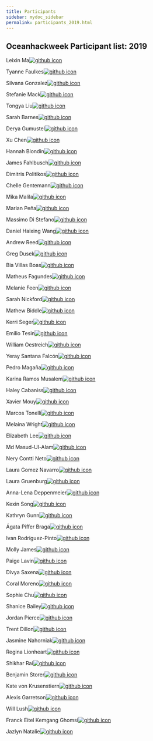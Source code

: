 ```yaml
---
title: Participants
sidebar: mydoc_sidebar
permalink: participants_2019.html
---
```


## Oceanhackweek Participant list: 2019

Leixin Ma[![github icon](https://raw.githubusercontent.com/geohackweek/ghw2016/master/img/github-black.png)](https://github.com/leixinma)

Tyanne Faulkes[![github icon](https://raw.githubusercontent.com/geohackweek/ghw2016/master/img/github-black.png)](https://github.com/tyannefaulkes)

Silvana	Gonzalez[![github icon](https://raw.githubusercontent.com/geohackweek/ghw2016/master/img/github-black.png)](https://github.com/silgonz)

Stefanie Mack[![github icon](https://raw.githubusercontent.com/geohackweek/ghw2016/master/img/github-black.png)](https://github.com/mnemoniko)

Tongya Liu[![github icon](https://raw.githubusercontent.com/geohackweek/ghw2016/master/img/github-black.png)](https://github.com/liutongya)

Sarah Barnes[![github icon](https://raw.githubusercontent.com/geohackweek/ghw2016/master/img/github-black.png)](https://github.com/Sarah-BC)

Derya Gumustel[![github icon](https://raw.githubusercontent.com/geohackweek/ghw2016/master/img/github-black.png)](https://github.com/yoshdragon)

Xu Chen[![github icon](https://raw.githubusercontent.com/geohackweek/ghw2016/master/img/github-black.png)](https://github.com/chenfsu)

Hannah Blondin[![github icon](https://raw.githubusercontent.com/geohackweek/ghw2016/master/img/github-black.png)](https://github.com/hannahblondin)

James Fahlbusch[![github icon](https://raw.githubusercontent.com/geohackweek/ghw2016/master/img/github-black.png)](https://github.com/physalus)

Dimitris Politikos[![github icon](https://raw.githubusercontent.com/geohackweek/ghw2016/master/img/github-black.png)](https://github.com/dimpolitik)

Chelle Gentemann[![github icon](https://raw.githubusercontent.com/geohackweek/ghw2016/master/img/github-black.png)](https://github.com/cgentemann)

Mika Malila[![github icon](https://raw.githubusercontent.com/geohackweek/ghw2016/master/img/github-black.png)](https://github.com/mikapm)

Marian Peña[![github icon](https://raw.githubusercontent.com/geohackweek/ghw2016/master/img/github-black.png)](https://github.com/marianpena)

Massimo Di Stefano[![github icon](https://raw.githubusercontent.com/geohackweek/ghw2016/master/img/github-black.png)](https://github.com/epifanio)

Daniel Haixing Wang[![github icon](https://raw.githubusercontent.com/geohackweek/ghw2016/master/img/github-black.png)](https://github.com/KingSeaStar)

Andrew Reed[![github icon](https://raw.githubusercontent.com/geohackweek/ghw2016/master/img/github-black.png)](https://github.com/reedan88)

Greg Dusek[![github icon](https://raw.githubusercontent.com/geohackweek/ghw2016/master/img/github-black.png)](https://github.com/greg-dusek)

Bia Villas Boas[![github icon](https://raw.githubusercontent.com/geohackweek/ghw2016/master/img/github-black.png)](https://github.com/biavillas)

Matheus Fagundes[![github icon](https://raw.githubusercontent.com/geohackweek/ghw2016/master/img/github-black.png)](https://github.com/mf99274)

Melanie Feen[![github icon](https://raw.githubusercontent.com/geohackweek/ghw2016/master/img/github-black.png)](https://github.com/melaniefeen)

Sarah Nickford[![github icon](https://raw.githubusercontent.com/geohackweek/ghw2016/master/img/github-black.png)](https://github.com/snickford)

Mathew Biddle[![github icon](https://raw.githubusercontent.com/geohackweek/ghw2016/master/img/github-black.png)](https://github.com/mbiddle-bcodmo)

Kerri Seger[![github icon](https://raw.githubusercontent.com/geohackweek/ghw2016/master/img/github-black.png)](https://github.com/kiwizk)

Emilio Tesin[![github icon](https://raw.githubusercontent.com/geohackweek/ghw2016/master/img/github-black.png)](https://github.com/EmilioTesin100)

William Oestreich[![github icon](https://raw.githubusercontent.com/geohackweek/ghw2016/master/img/github-black.png)](https://github.com/woestreich)

Yeray Santana Falcón[![github icon](https://raw.githubusercontent.com/geohackweek/ghw2016/master/img/github-black.png)](https://github.com/ysantanaf)

Pedro Magaña[![github icon](https://raw.githubusercontent.com/geohackweek/ghw2016/master/img/github-black.png)](https://github.com/pmagana-ugr)

Karina Ramos Musalem[![github icon](https://raw.githubusercontent.com/geohackweek/ghw2016/master/img/github-black.png)](https://github.com/anakarinarm)

Haley Cabaniss[![github icon](https://raw.githubusercontent.com/geohackweek/ghw2016/master/img/github-black.png)](https://github.com/cabanis2)

Xavier Mouy[![github icon](https://raw.githubusercontent.com/geohackweek/ghw2016/master/img/github-black.png)](https://github.com/xaviermouy)

Marcos Tonelli[![github icon](https://raw.githubusercontent.com/geohackweek/ghw2016/master/img/github-black.png)](https://github.com/marcostonelli)

Melaina	Wright[![github icon](https://raw.githubusercontent.com/geohackweek/ghw2016/master/img/github-black.png)](https://github.com/MelainaWright)

Elizabeth Lee[![github icon](https://raw.githubusercontent.com/geohackweek/ghw2016/master/img/github-black.png)](https://github.com/)

Md Masud-Ul-Alam[![github icon](https://raw.githubusercontent.com/geohackweek/ghw2016/master/img/github-black.png)](https://github.com/masud-ocn-du)

Nery Contti Neto[![github icon](https://raw.githubusercontent.com/geohackweek/ghw2016/master/img/github-black.png)](https://github.com/Neryneto)

Laura Gomez Navarro[![github icon](https://raw.githubusercontent.com/geohackweek/ghw2016/master/img/github-black.png)](https://github.com/LauraGomezNavarro)

Laura Gruenburg[![github icon](https://raw.githubusercontent.com/geohackweek/ghw2016/master/img/github-black.png)](https://github.com/lagruenburg)

Anna-Lena Deppenmeier[![github icon](https://raw.githubusercontent.com/geohackweek/ghw2016/master/img/github-black.png)](https://github.com/ALDepp)

Kexin Song[![github icon](https://raw.githubusercontent.com/geohackweek/ghw2016/master/img/github-black.png)](https://github.com/kathy9980)

Kathryn	Gunn[![github icon](https://raw.githubusercontent.com/geohackweek/ghw2016/master/img/github-black.png)](https://github.com/kathygunn)

Ágata Piffer Braga[![github icon](https://raw.githubusercontent.com/geohackweek/ghw2016/master/img/github-black.png)](https://github.com/AgataPB)

Ivan Rodriguez-Pinto[![github icon](https://raw.githubusercontent.com/geohackweek/ghw2016/master/img/github-black.png)](https://github.com/irodriguezpinto)

Molly James[![github icon](https://raw.githubusercontent.com/geohackweek/ghw2016/master/img/github-black.png)](https://github.com/mollyjames)

Paige Lavin[![github icon](https://raw.githubusercontent.com/geohackweek/ghw2016/master/img/github-black.png)](https://github.com/pdlavin)

Divya Saxena[![github icon](https://raw.githubusercontent.com/geohackweek/ghw2016/master/img/github-black.png)](https://github.com/)

Coral Moreno[![github icon](https://raw.githubusercontent.com/geohackweek/ghw2016/master/img/github-black.png)](https://github.com/coral26)

Sophie Chu[![github icon](https://raw.githubusercontent.com/geohackweek/ghw2016/master/img/github-black.png)](https://github.com/sophienchu)

Shanice Bailey[![github icon](https://raw.githubusercontent.com/geohackweek/ghw2016/master/img/github-black.png)](https://github.com/stb2145)

Jordan Pierce[![github icon](https://raw.githubusercontent.com/geohackweek/ghw2016/master/img/github-black.png)](https://github.com/Jordanmakesmaps)

Trent Dillon[![github icon](https://raw.githubusercontent.com/geohackweek/ghw2016/master/img/github-black.png)](https://github.com/tmaxdillon)

Jasmine Nahorniak[![github icon](https://raw.githubusercontent.com/geohackweek/ghw2016/master/img/github-black.png)](https://github.com/jnahorniak)

Regina Lionheart[![github icon](https://raw.githubusercontent.com/geohackweek/ghw2016/master/img/github-black.png)](https://github.com/R-Lionheart)

Shikhar Rai[![github icon](https://raw.githubusercontent.com/geohackweek/ghw2016/master/img/github-black.png)](https://github.com/raickhr)

Benjamin Storer[![github icon](https://raw.githubusercontent.com/geohackweek/ghw2016/master/img/github-black.png)](https://github.com/bastorer)

Kate von Krusenstiern[![github icon](https://raw.githubusercontent.com/geohackweek/ghw2016/master/img/github-black.png)](https://github.com/kvonkrusenstiern)

Alexis Garretson[![github icon](https://raw.githubusercontent.com/geohackweek/ghw2016/master/img/github-black.png)](https://github.com/alexis-catherine)

Will Lush[![github icon](https://raw.githubusercontent.com/geohackweek/ghw2016/master/img/github-black.png)](https://github.com/wlush)

Franck Eitel Kemgang Ghomsi[![github icon](https://raw.githubusercontent.com/geohackweek/ghw2016/master/img/github-black.png)](https://github.com/ghomsi123)

Jazlyn Natalie[![github icon](https://raw.githubusercontent.com/geohackweek/ghw2016/master/img/github-black.png)](https://github.com/jnatalie12)
